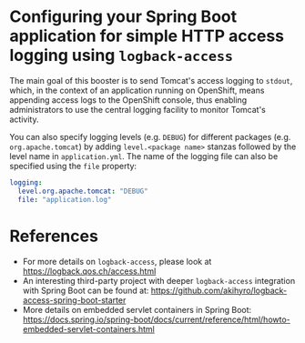 # Configuring your Spring Boot application for simple HTTP access logging using `logback-access`

The main goal of this booster is to send Tomcat's access logging to `stdout`, which, in the context of an application running 
on OpenShift, means appending access logs to the OpenShift console, thus enabling administrators to use the central logging
facility to monitor Tomcat's activity.

You can also specify logging levels (e.g. `DEBUG`) for different packages (e.g. `org.apache.tomcat`) by adding 
`level.<package name>` stanzas followed by the level name in `application.yml`. The name of the logging file can also be 
specified using the `file` property: 
```yaml
logging:
  level.org.apache.tomcat: "DEBUG"
  file: "application.log"
```

# References

- For more details on `logback-access`, please look at https://logback.qos.ch/access.html
- An interesting third-party project with deeper `logback-access` integration with Spring Boot can be found at: https://github.com/akihyro/logback-access-spring-boot-starter
- More details on embedded servlet containers in Spring Boot: https://docs.spring.io/spring-boot/docs/current/reference/html/howto-embedded-servlet-containers.html